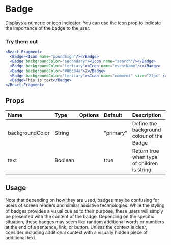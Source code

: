 # Badge

Displays a numeric or icon indicator. You can use the icon prop to
indicate the importance of the badge to the user.

### Try them out

```.jsx
<React.Fragment>
  <Badge><Icon name="poundSign"/></Badge>
  <Badge backgroundColor="secondary"><Icon name="search"/></Badge>
  <Badge backgroundColor="tertiary"><Icon name="eventName"/></Badge>
  <Badge backgroundColor="#8bc34a">2</Badge>
  <Badge backgroundColor="tertiary"><Icon name="comment" size="23px" /></Badge>
  <Badge>This is text</Badge>
</React.Fragment>
```

## Props

| Name            | Type    | Options | Default   | Description                                 |
| :-------------- | :------ | :-----: | :-------- | :------------------------------------------ |
| backgroundColor | String  |         | "primary" | Define the background colour of the Badge   |
| text            | Boolean |         | true      | Return true when type of children is string |

## Usage

Note that depending on how they are used, badges may be confusing for users
of screen readers and similar assistive technologies. While the styling of
badges provides a visual cue as to their purpose, these users will simply
be presented with the content of the badge. Depending on the specific
situation, these badges may seem like random additional words or numbers
at the end of a sentence, link, or button. Unless the context is clear,
consider including additional context with a visually hidden piece of
additional text.
